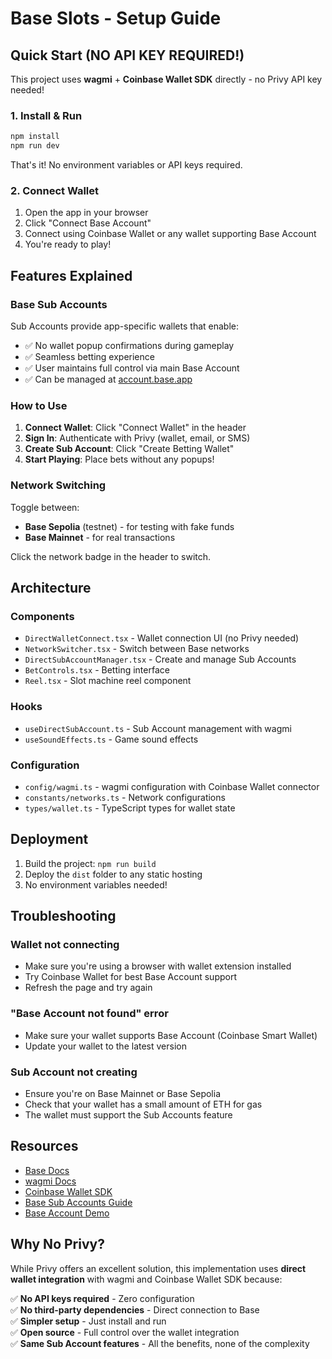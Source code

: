 # Base Slots - Setup Guide

## Quick Start (NO API KEY REQUIRED!)

This project uses **wagmi** + **Coinbase Wallet SDK** directly - no Privy API key needed!

### 1. Install & Run

```bash
npm install
npm run dev
```

That's it! No environment variables or API keys required.

### 2. Connect Wallet

1. Open the app in your browser
2. Click "Connect Base Account"
3. Connect using Coinbase Wallet or any wallet supporting Base Account
4. You're ready to play!

## Features Explained

### Base Sub Accounts

Sub Accounts provide app-specific wallets that enable:
- ✅ No wallet popup confirmations during gameplay
- ✅ Seamless betting experience
- ✅ User maintains full control via main Base Account
- ✅ Can be managed at [account.base.app](https://account.base.app)

### How to Use

1. **Connect Wallet**: Click "Connect Wallet" in the header
2. **Sign In**: Authenticate with Privy (wallet, email, or SMS)
3. **Create Sub Account**: Click "Create Betting Wallet" 
4. **Start Playing**: Place bets without any popups!

### Network Switching

Toggle between:
- **Base Sepolia** (testnet) - for testing with fake funds
- **Base Mainnet** - for real transactions

Click the network badge in the header to switch.

## Architecture

### Components

- `DirectWalletConnect.tsx` - Wallet connection UI (no Privy needed)
- `NetworkSwitcher.tsx` - Switch between Base networks
- `DirectSubAccountManager.tsx` - Create and manage Sub Accounts
- `BetControls.tsx` - Betting interface
- `Reel.tsx` - Slot machine reel component

### Hooks

- `useDirectSubAccount.ts` - Sub Account management with wagmi
- `useSoundEffects.ts` - Game sound effects

### Configuration

- `config/wagmi.ts` - wagmi configuration with Coinbase Wallet connector
- `constants/networks.ts` - Network configurations
- `types/wallet.ts` - TypeScript types for wallet state

## Deployment

1. Build the project: `npm run build`
2. Deploy the `dist` folder to any static hosting
3. No environment variables needed!

## Troubleshooting

### Wallet not connecting
- Make sure you're using a browser with wallet extension installed
- Try Coinbase Wallet for best Base Account support
- Refresh the page and try again

### "Base Account not found" error
- Make sure your wallet supports Base Account (Coinbase Smart Wallet)
- Update your wallet to the latest version

### Sub Account not creating
- Ensure you're on Base Mainnet or Base Sepolia
- Check that your wallet has a small amount of ETH for gas
- The wallet must support the Sub Accounts feature

## Resources

- [Base Docs](https://docs.base.org/)
- [wagmi Docs](https://wagmi.sh/)
- [Coinbase Wallet SDK](https://docs.cloud.coinbase.com/wallet-sdk/docs)
- [Base Sub Accounts Guide](https://docs.base.org/base-account/improve-ux/sub-accounts)
- [Base Account Demo](https://sub-accounts-fc.vercel.app/)

## Why No Privy?

While Privy offers an excellent solution, this implementation uses **direct wallet integration** with wagmi and Coinbase Wallet SDK because:

✅ **No API keys required** - Zero configuration  
✅ **No third-party dependencies** - Direct connection to Base  
✅ **Simpler setup** - Just install and run  
✅ **Open source** - Full control over the wallet integration  
✅ **Same Sub Account features** - All the benefits, none of the complexity

